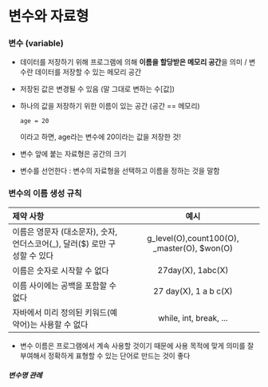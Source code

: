 # 변수와 자료형

### 변수 (variable)
- 데이터를 저장하기 위해 프로그램에 의해 **이름을 할당받은 메모리 공간**을 의미
  / 변수란 데이터를 저장할 수 있는 메모리 공간
- 저장된 값은 변경될 수 있음 (말 그대로 변하는 수[값])
- 하나의 값을 저장하기 위한 이름이 있는 공간 (공간 == 메모리)

  
  ```age = 20```

    이라고 하면, age라는 변수에 20이라는 값을 저장한 것!
- 변수 앞에 붙는 자료형은 공간의 크기
- 변수를 선언한다 : 변수의 자료형을 선택하고 이름을 정하는 것을 말함

### 변수의 이름 생성 규칙

|제약 사항|예시|
|:---|:---:|
|이름은 영문자 (대소문자), 숫자, 언더스코어(_), 달러($) 로만 구성할 수 있다|g_level(O),count100(O), _master(O), $won(O)|
|이름은 숫자로 시작할 수 없다|27day(X), 1abc(X)|
|이름 사이에는 공백을 포함할 수 없다|27 day(X), 1 a b c(X)|
|자바에서 미리 정의된 키워드(예약어)는 사용할 수 없다|while, int, break, ...|



- 변수 이름은 프로그램에서 계속 사용할 것이기 때문에 사용 목적에 맞게 의미를 잘 부여해서 정확하게 표형할 수 있는 단어로 만드는 것이 좋다
##### 변수명 관례
